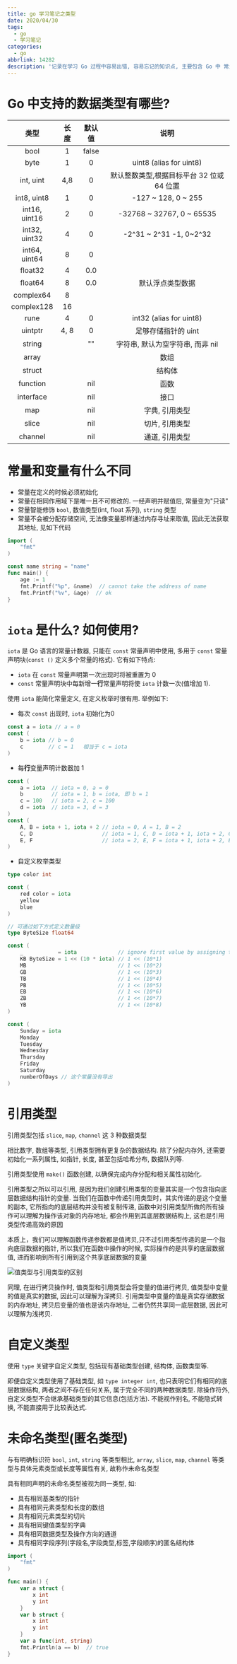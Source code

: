 ```yaml
---
title: go 学习笔记之类型
date: 2020/04/30
tags:
  - go
  - 学习笔记
categories:
  - go
abbrlink: 14282
description: '记录在学习 Go 过程中容易出错, 容易忘记的知识点, 主要包含 Go 中 常量与变量的区别, iota 的使用方式, 引用类型及自定义类型等.'
---
```



# Go 中支持的数据类型有哪些?

类型 | 长度 | 默认值 | 说明
:---: | :---: | :---: | :---:
bool | 1 | false | 
byte | 1 | 0 | uint8 (alias for uint8)
int, uint | 4,8 | 0 | 默认整数类型,根据目标平台 32 位或 64 位置
int8, uint8 | 1 | 0 | -127 ~ 128, 0 ~ 255
int16, uint16 | 2 | 0 | -32768 ~ 32767, 0 ~ 65535
int32, uint32 | 4 | 0 | -2^31 ~ 2^31 -1, 0~2^32
int64, uint64 | 8 | 0 |
float32 | 4 | 0.0 | 
float64 | 8 | 0.0 | 默认浮点类型数据
complex64 | 8 |  |
complex128 | 16 |  |
rune | 4 | 0 | int32 (alias for uint8)
uintptr | 4, 8 | 0 | 足够存储指针的 uint
string |  | "" | 字符串, 默认为空字符串, 而非 nil
array | | | 数组
struct | | | 结构体
function | | nil | 函数
interface | | nil | 接口
map | | nil | 字典, 引用类型
slice | | nil | 切片, 引用类型
channel | | nil | 通道, 引用类型

# 常量和变量有什么不同

- 常量在定义的时候必须初始化
- 常量在相同作用域下是唯一且不可修改的. 一经声明并赋值后, 常量变为"只读"
- 常量智能修饰 `bool`, 数值类型(int, float 系列), `string` 类型
- 常量不会被分配存储空间, 无法像变量那样通过内存寻址来取值, 因此无法获取其地址, 见如下代码

```go
import (
    "fmt"
)

const name string = "name"
func main() {
    age := 1
    fmt.Printf("%p", &name)  // cannot take the address of name 
    fmt.Printf("%v", &age)  // ok
}
```

# `iota` 是什么? 如何使用?

`iota` 是 Go 语言的常量计数器, 只能在 `const` 常量声明中使用, 多用于 `const` 常量声明块(`const ()` 定义多个常量的格式). 它有如下特点:

- `iota` 在 `const` 常量声明第一次出现时将被重置为 0
- `const` 常量声明块中每新增一**行**常量声明将使 `iota` 计数一次(值增加 1).

使用 `iota` 能简化常量定义, 在定义枚举时很有用. 举例如下:

- 每次 `const` 出现时, `iota` 初始化为0

```go
const a = iota // a = 0 
const (
	b = iota // b = 0 
	c        // c = 1   相当于 c = iota
)
```

- 每**行**变量声明计数器加 1

```go
const (
    a = iota  // iota = 0, a = 0
    b         // iota = 1, b = iota, 即 b = 1
    c = 100   // iota = 2, c = 100
    d = iota  // iota = 3, d = 3
)
const (
	A, B = iota + 1, iota + 2 // iota = 0, A = 1, B = 2
	C, D                      // iota = 1, C, D = iota + 1, iota + 2, C, D = 2, 3
	E, F                      // iota = 2, E, F = iota + 1, iota + 2, E, F = 3, 4
)
```

- 自定义枚举类型

```go
type color int

const (
    red color = iota
    yellow
    blue
)

// 可通过如下方式定义数量级
type ByteSize float64

const (
	_           = iota             // ignore first value by assigning to blank identifier
	KB ByteSize = 1 << (10 * iota) // 1 << (10*1)
	MB                             // 1 << (10*2)
	GB                             // 1 << (10*3)
	TB                             // 1 << (10*4)
	PB                             // 1 << (10*5)
	EB                             // 1 << (10*6)
	ZB                             // 1 << (10*7)
	YB                             // 1 << (10*8)
)

const (
	Sunday = iota
	Monday
	Tuesday
	Wednesday
	Thursday
	Friday
	Saturday
	numberOfDays // 这个常量没有导出
)
```

# 引用类型

引用类型包括 `slice`, `map`, `channel` 这 3 种数据类型

相比数字, 数组等类型, 引用类型拥有更复杂的数据结构. 除了分配内存外, 还需要初始化一系列属性, 如指针, 长度, 甚至包括哈希分布, 数据队列等.

引用类型使用 `make()` 函数创建, 以确保完成内存分配和相关属性初始化.

引用类型之所以可以引用, 是因为我们创建引用类型的变量其实是一个包含指向底层数据结构指针的变量. 当我们在函数中传递引用类型时，其实传递的是这个变量的副本, 它所指向的底层结构并没有被复制传递, 函数中对引用类型所做的所有操作可以理解为操作该对象的内存地址, 都会作用到其底层数据结构上, 这也是引用类型传递高效的原因

本质上，我们可以理解函数传递参数都是值拷贝,只不过引用类型传递的是一个指向底层数据的指针, 所以我们在函数中操作的时候, 实际操作的是共享的底层数据值, 进而影响到所有引用到这个共享底层数据的变量

![值类型与引用类型的区别](https://raw.githubusercontent.com/hulining/hulining.github.io/hexo/source/_posts/go-study-notes-basis/difference_between_valueType_and_referenceType.jpg)

同理, 在进行拷贝操作时, 值类型和引用类型会将变量的值进行拷贝, 值类型中变量的值是真实的数据, 因此可以理解为深拷贝. 引用类型中变量的值是真实存储数据的内存地址, 拷贝后变量的值也是该内存地址, 二者仍然共享同一底层数据, 因此可以理解为浅拷贝.

# 自定义类型

使用 `type` 关键字自定义类型, 包括现有基础类型创建, 结构体, 函数类型等.

即便自定义类型使用了基础类型, 如 `type integer int`, 也只表明它们有相同的底层数据结构, 两者之间不存在任何关系, 属于完全不同的两种数据类型.
除操作符外, 自定义类型不会继承基础类型的其它信息(包括方法). 不能视作别名, 不能隐式转换, 不能直接用于比较表达式.

# 未命名类型(匿名类型)

与有明确标识符 `bool`, `int`, `string` 等类型相比, `array`, `slice`, `map`, `channel` 等类型与具体元素类型或长度等属性有关, 故称作未命名类型

具有相同声明的未命名类型被视为同一类型, 如:

- 具有相同基类型的指针
- 具有相同元素类型和长度的数组
- 具有相同元素类型的切片
- 具有相同键值类型的字典
- 具有相同数据类型及操作方向的通道
- 具有相同字段序列(字段名,字段类型,标签,字段顺序)的匿名结构体

```go
import (
    "fmt"
)

func main() {
    var a struct {
        x int
        y int
    }
    var b struct {
        x int
        y int
    }
    var a func(int, string)
    fmt.Println(a == b)  // true
}
```
